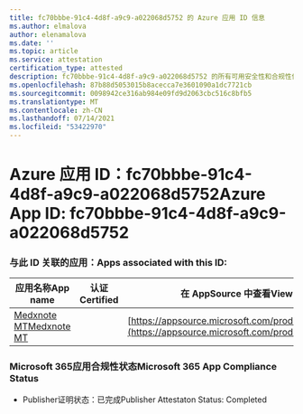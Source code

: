 ```yaml
---
title: fc70bbbe-91c4-4d8f-a9c9-a022068d5752 的 Azure 应用 ID 信息
ms.author: elmalova
author: elenamalova
ms.date: ''
ms.topic: article
ms.service: attestation
certification_type: attested
description: fc70bbbe-91c4-4d8f-a9c9-a022068d5752 的所有可用安全性和合规性信息。
ms.openlocfilehash: 87b88d5053015b8acecca7e3601090a1dc7721cb
ms.sourcegitcommit: 0098942ce316ab984e09fd9d2063cbc516c8bfb5
ms.translationtype: MT
ms.contentlocale: zh-CN
ms.lasthandoff: 07/14/2021
ms.locfileid: "53422970"
---
```

# <a name="azure-app-id-fc70bbbe-91c4-4d8f-a9c9-a022068d5752"></a><span data-ttu-id="8ad71-103">Azure 应用 ID：fc70bbbe-91c4-4d8f-a9c9-a022068d5752</span><span class="sxs-lookup"><span data-stu-id="8ad71-103">Azure App ID: fc70bbbe-91c4-4d8f-a9c9-a022068d5752</span></span>


### <a name="apps-associated-with-this-id"></a><span data-ttu-id="8ad71-104">与此 ID 关联的应用：</span><span class="sxs-lookup"><span data-stu-id="8ad71-104">Apps associated with this ID:</span></span>
| <span data-ttu-id="8ad71-105">**应用名称**</span><span class="sxs-lookup"><span data-stu-id="8ad71-105">**App name**</span></span> | <span data-ttu-id="8ad71-106">**认证**</span><span class="sxs-lookup"><span data-stu-id="8ad71-106">**Certified**</span></span> | <span data-ttu-id="8ad71-107">**在 AppSource 中查看**</span><span class="sxs-lookup"><span data-stu-id="8ad71-107">**View in AppSource**</span></span> |
|-|-|-|
| [<span data-ttu-id="8ad71-108">Medxnote MT</span><span class="sxs-lookup"><span data-stu-id="8ad71-108">Medxnote MT</span></span>](https://docs.microsoft.com/en-us/microsoft-365-app-certification/forward/WA200001823) |  | [https://appsource.microsoft.com/product/office/WA200001823](https://appsource.microsoft.com/product/office/WA200001823) |

### <a name="microsoft-365-app-compliance-status"></a><span data-ttu-id="8ad71-109">Microsoft 365应用合规性状态</span><span class="sxs-lookup"><span data-stu-id="8ad71-109">Microsoft 365 App Compliance Status</span></span>
- <span data-ttu-id="8ad71-110">Publisher证明状态：已完成</span><span class="sxs-lookup"><span data-stu-id="8ad71-110">Publisher Attestaton Status: Completed</span></span>

